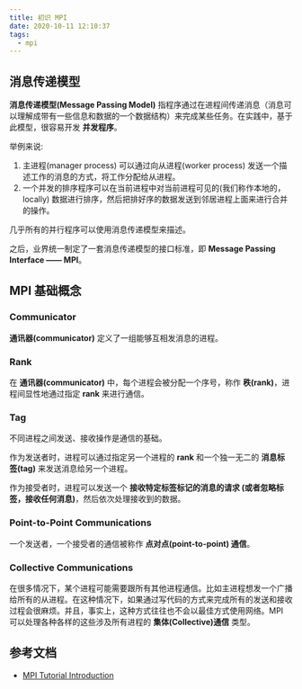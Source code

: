 ```yaml
---
title: 初识 MPI
date: 2020-10-11 12:10:37
tags:
  - mpi
---
```


## 消息传递模型

**消息传递模型(Message Passing Model)** 指程序通过在进程间传递消息（消息可以理解成带有一些信息和数据的一个数据结构）来完成某些任务。在实践中，基于此模型，很容易开发 **并发程序**。

举例来说:

1. 主进程(manager process) 可以通过向从进程(worker process) 发送一个描述工作的消息的方式，将工作分配给从进程。
2. 一个并发的排序程序可以在当前进程中对当前进程可见的(我们称作本地的，locally) 数据进行排序，然后把排好序的数据发送到邻居进程上面来进行合并的操作。

几乎所有的并行程序可以使用消息传递模型来描述。

之后，业界统一制定了一套消息传递模型的接口标准，即 **Message Passing Interface —— MPI**。

## MPI 基础概念

### Communicator

**通讯器(communicator)** 定义了一组能够互相发消息的进程。

### Rank

在 **通讯器(communicator)** 中，每个进程会被分配一个序号，称作 **秩(rank)**，进程间显性地通过指定 **rank** 来进行通信。

### Tag

不同进程之间发送、接收操作是通信的基础。

作为发送者时，进程可以通过指定另一个进程的 **rank** 和一个独一无二的 **消息标签(tag)** 来发送消息给另一个进程。

作为接受者时，进程可以发送一个 **接收特定标签标记的消息的请求 (或者忽略标签，接收任何消息)**，然后依次处理接收到的数据。

### Point-to-Point Communications

一个发送者，一个接受者的通信被称作 **点对点(point-to-point) 通信**。

### Collective Communications

在很多情况下，某个进程可能需要跟所有其他进程通信。比如主进程想发一个广播给所有的从进程。在这种情况下，如果通过写代码的方式来完成所有的发送和接收过程会很麻烦。并且，事实上，这种方式往往也不会以最佳方式使用网络。MPI 可以处理各种各样的这些涉及所有进程的 **集体(Collective)通信** 类型。

## 参考文档

* [MPI Tutorial Introduction](https://mpitutorial.com/tutorials/mpi-introduction/)
